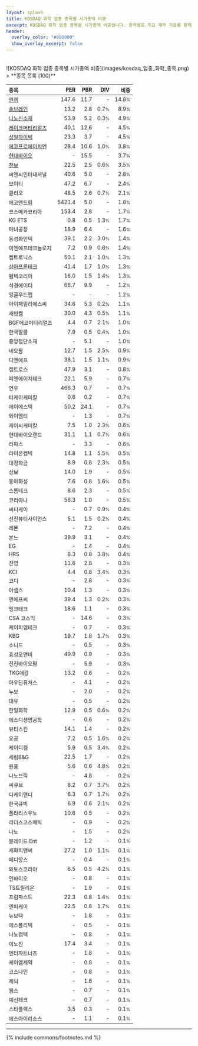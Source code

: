 ```yaml
---
layout: splash
title: KOSDAQ 화학 업종 종목별 시가총액 비중
excerpt: KOSDAQ 화학 업종 종목별 시가총액 비중입니다. 종목별로 주요 재무 지표를 함께 표시합니다.
header:
  overlay_color: "#800000"
  show_overlay_excerpt: false
---
```

<br>
![KOSDAQ 화학 업종 종목별 시가총액 비중](images/kosdaq_업종_화학_종목.png)
<br>
> **종목 목록 (100)**<a id="list"></a>

| **종목** | **PER** | **PBR** | **DIV** | **비중** |
| :------- | ------: | ------: | ------: | -------: |
| [엔켐](/348370/) | 147.6 | 11.7 | - | 14.8<small>%</small> |
| [솔브레인](/357780/) | 13.2 | 2.8 | 0.7<small>%</small> | 8.9<small>%</small> |
| [나노신소재](/121600/) | 53.9 | 5.2 | 0.3<small>%</small> | 4.9<small>%</small> |
| [레이크머티리얼즈](/281740/) | 40.1 | 12.6 | - | 4.5<small>%</small> |
| [성일하이텍](/365340/) | 23.3 | 3.7 | - | 4.5<small>%</small> |
| [에코프로에이치엔](/383310/) | 28.4 | 10.6 | 1.0<small>%</small> | 3.8<small>%</small> |
| [현대바이오](/048410/) | - | 15.5 | - | 3.7<small>%</small> |
| [천보](/278280/) | 22.5 | 2.5 | 0.6<small>%</small> | 3.5<small>%</small> |
| 씨앤씨인터내셔널 | 40.6 | 5.0 | - | 2.8<small>%</small> |
| 브이티 | 47.2 | 6.7 | - | 2.4<small>%</small> |
| 클리오 | 48.5 | 2.6 | 0.7<small>%</small> | 2.1<small>%</small> |
| 에코앤드림 | 5421.4 | 5.0 | - | 1.8<small>%</small> |
| 코스메카코리아 | 153.4 | 2.8 | - | 1.7<small>%</small> |
| KG ETS | 0.8 | 0.5 | 1.3<small>%</small> | 1.7<small>%</small> |
| 마녀공장 | 18.9 | 6.4 | - | 1.6<small>%</small> |
| 동성화인텍 | 39.1 | 2.2 | 3.0<small>%</small> | 1.4<small>%</small> |
| 이엔에프테크놀로지 | 7.2 | 0.9 | 0.6<small>%</small> | 1.4<small>%</small> |
| 켐트로닉스 | 50.1 | 2.1 | 1.0<small>%</small> | 1.3<small>%</small> |
| [상아프론테크](/089980/) | 41.4 | 1.7 | 1.0<small>%</small> | 1.3<small>%</small> |
| 펌텍코리아 | 16.0 | 1.5 | 1.4<small>%</small> | 1.3<small>%</small> |
| 석경에이티 | 68.7 | 9.9 | - | 1.2<small>%</small> |
| 잉글우드랩 | - | - | - | 1.2<small>%</small> |
| 아이패밀리에스씨 | 34.6 | 5.3 | 0.2<small>%</small> | 1.1<small>%</small> |
| 새빗켐 | 30.0 | 4.3 | 0.5<small>%</small> | 1.1<small>%</small> |
| BGF에코머티리얼즈 | 4.4 | 0.7 | 2.1<small>%</small> | 1.0<small>%</small> |
| 한국알콜 | 7.9 | 0.5 | 0.4<small>%</small> | 1.0<small>%</small> |
| 중앙첨단소재 | - | 5.1 | - | 1.0<small>%</small> |
| 네오팜 | 12.7 | 1.5 | 2.5<small>%</small> | 0.9<small>%</small> |
| 디엔에프 | 38.1 | 1.5 | 1.1<small>%</small> | 0.9<small>%</small> |
| 켐트로스 | 47.9 | 3.1 | - | 0.8<small>%</small> |
| 피엔에이치테크 | 22.1 | 5.9 | - | 0.7<small>%</small> |
| 연우 | 466.3 | 0.7 | - | 0.7<small>%</small> |
| 티케이케미칼 | 0.6 | 0.2 | - | 0.7<small>%</small> |
| 에이에스텍 | 50.2 | 24.1 | - | 0.7<small>%</small> |
| 와이엠티 | - | 1.3 | - | 0.7<small>%</small> |
| 제이씨케미칼 | 7.5 | 1.0 | 2.3<small>%</small> | 0.6<small>%</small> |
| 현대바이오랜드 | 31.1 | 1.1 | 0.7<small>%</small> | 0.6<small>%</small> |
| 라파스 | - | 3.3 | - | 0.6<small>%</small> |
| 라이온켐텍 | 14.8 | 1.1 | 5.5<small>%</small> | 0.5<small>%</small> |
| 대정화금 | 8.9 | 0.8 | 2.3<small>%</small> | 0.5<small>%</small> |
| 상보 | 14.0 | 1.9 | - | 0.5<small>%</small> |
| 동아화성 | 7.6 | 0.8 | 1.6<small>%</small> | 0.5<small>%</small> |
| 스톰테크 | 8.6 | 2.3 | - | 0.5<small>%</small> |
| 코리아나 | 56.3 | 1.0 | - | 0.5<small>%</small> |
| 씨티케이 | - | 0.7 | 0.9<small>%</small> | 0.4<small>%</small> |
| 선진뷰티사이언스 | 5.1 | 1.5 | 0.2<small>%</small> | 0.4<small>%</small> |
| 레몬 | - | 7.2 | - | 0.4<small>%</small> |
| 본느 | 39.9 | 3.1 | - | 0.4<small>%</small> |
| EG | - | 1.4 | - | 0.4<small>%</small> |
| HRS | 8.3 | 0.8 | 3.8<small>%</small> | 0.4<small>%</small> |
| 진영 | 11.6 | 2.8 | - | 0.3<small>%</small> |
| KCI | 4.4 | 0.8 | 3.4<small>%</small> | 0.3<small>%</small> |
| 코디 | - | 2.8 | - | 0.3<small>%</small> |
| 아셈스 | 10.4 | 1.3 | - | 0.3<small>%</small> |
| 엔에프씨 | 39.4 | 1.3 | 0.2<small>%</small> | 0.3<small>%</small> |
| 잉크테크 | 18.6 | 1.1 | - | 0.3<small>%</small> |
| CSA 코스믹 | - | 14.6 | - | 0.3<small>%</small> |
| 케이피엠테크 | - | 0.7 | - | 0.3<small>%</small> |
| KBG | 19.7 | 1.8 | 1.7<small>%</small> | 0.3<small>%</small> |
| 소니드 | - | 0.5 | - | 0.3<small>%</small> |
| 효성오앤비 | 49.9 | 0.9 | - | 0.3<small>%</small> |
| 전진바이오팜 | - | 5.9 | - | 0.3<small>%</small> |
| TKG애강 | 13.2 | 0.6 | - | 0.2<small>%</small> |
| 아우딘퓨쳐스 | - | 4.1 | - | 0.2<small>%</small> |
| 누보 | - | 2.0 | - | 0.2<small>%</small> |
| 대유 | - | 0.5 | - | 0.2<small>%</small> |
| 한일화학 | 12.9 | 0.5 | 0.6<small>%</small> | 0.2<small>%</small> |
| 에스디생명공학 | - | 0.6 | - | 0.2<small>%</small> |
| 뷰티스킨 | 14.1 | 1.4 | - | 0.2<small>%</small> |
| 오공 | 7.2 | 0.5 | 1.6<small>%</small> | 0.2<small>%</small> |
| 케이디켐 | 5.9 | 0.5 | 3.4<small>%</small> | 0.2<small>%</small> |
| 세림B&G | 22.5 | 1.7 | - | 0.2<small>%</small> |
| 원풍 | 5.6 | 0.6 | 4.8<small>%</small> | 0.2<small>%</small> |
| 나노브릭 | - | 4.8 | - | 0.2<small>%</small> |
| 씨큐브 | 8.2 | 0.7 | 3.7<small>%</small> | 0.2<small>%</small> |
| 디케이앤디 | 6.3 | 0.7 | 1.7<small>%</small> | 0.2<small>%</small> |
| 한국큐빅 | 6.9 | 0.6 | 2.1<small>%</small> | 0.2<small>%</small> |
| 폴라리스우노 | 10.6 | 0.5 | - | 0.2<small>%</small> |
| 리더스코스메틱 | - | 0.9 | - | 0.2<small>%</small> |
| 나노 | - | 1.5 | - | 0.2<small>%</small> |
| 블레이드 Ent | - | 1.2 | - | 0.1<small>%</small> |
| 세화피앤씨 | 27.2 | 1.0 | 1.1<small>%</small> | 0.1<small>%</small> |
| 메디앙스 | - | 0.4 | - | 0.1<small>%</small> |
| 와토스코리아 | 6.5 | 0.5 | 4.2<small>%</small> | 0.1<small>%</small> |
| 인바이오 | - | 0.8 | - | 0.1<small>%</small> |
| TS트릴리온 | - | 1.9 | - | 0.1<small>%</small> |
| 프럼파스트 | 22.3 | 0.8 | 1.4<small>%</small> | 0.1<small>%</small> |
| 엔피케이 | 22.5 | 0.8 | 1.7<small>%</small> | 0.1<small>%</small> |
| 뉴보텍 | - | 1.8 | - | 0.1<small>%</small> |
| 에스폴리텍 | - | 0.5 | - | 0.1<small>%</small> |
| 나노캠텍 | - | 0.8 | - | 0.1<small>%</small> |
| 이노진 | 17.4 | 3.4 | - | 0.1<small>%</small> |
| 엔터파트너즈 | - | 1.8 | - | 0.1<small>%</small> |
| 케이엠제약 | - | 0.8 | - | 0.1<small>%</small> |
| 코스나인 | - | 0.8 | - | 0.1<small>%</small> |
| 제닉 | - | 1.6 | - | 0.1<small>%</small> |
| 웹스 | - | 0.7 | - | 0.1<small>%</small> |
| 예선테크 | - | 0.7 | - | 0.1<small>%</small> |
| 스타플렉스 | 3.5 | 0.3 | - | 0.1<small>%</small> |
| 에스아이리소스 | - | 1.1 | - | 0.1<small>%</small> |

---
{% include commons/footnotes.md %}